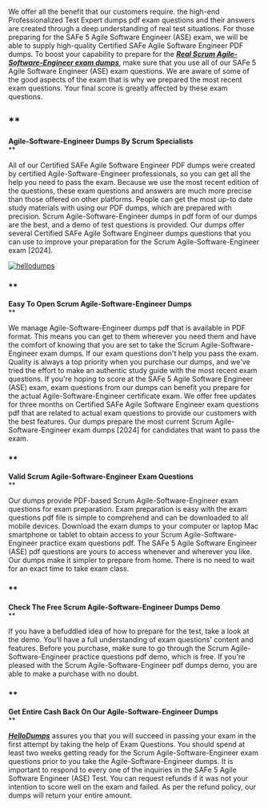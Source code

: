 
We offer all the benefit that our customers require. the high-end Professionalized Test Expert dumps pdf exam questions and their answers are created through a deep understanding of real test situations. For those preparing for the SAFe 5 Agile Software Engineer (ASE) exam, we will be able to supply high-quality Certified SAFe Agile Software Engineer PDF dumps. To boost your capability to prepare for the **_[Real Scrum Agile-Software-Engineer exam dumps](https://hellodumps.com/agile-software-engineer-pdf-dumps.html)_**, make sure that you use all of our SAFe 5 Agile Software Engineer (ASE) exam questions. We are aware of some of the good aspects of the exam that is why we prepared the most recent exam questions. Your final score is greatly affected by these exam questions.  

## **  
**Agile-Software-Engineer Dumps By Scrum Specialists**  
**

  
All of our Certified SAFe Agile Software Engineer PDF dumps were created by certified Agile-Software-Engineer professionals, so you can get all the help you need to pass the exam. Because we use the most recent edition of the questions, these exam questions and answers are much more precise than those offered on other platforms. People can get the most up-to date study materials with using our PDF dumps, which are prepared with precision. Scrum Agile-Software-Engineer dumps in pdf form of our dumps are the best, and a demo of test questions is provided. Our dumps offer several Certified SAFe Agile Software Engineer dumps questions that you can use to improve your preparation for the Scrum Agile-Software-Engineer exam [2024].  
  
[![hellodumps](https://hellodumps.com/wp-content/uploads/2023/03/hellodumps.png)](https://hellodumps.com/agile-software-engineer-pdf-dumps.html)  

### **  
**Easy To Open Scrum Agile-Software-Engineer Dumps**  
**

  
We manage Agile-Software-Engineer dumps pdf that is available in PDF format. This means you can get to them wherever you need them and have the comfort of knowing that you are set to take the Scrum Agile-Software-Engineer exam dumps. If our exam questions don't help you pass the exam. Quality is always a top priority when you purchase our dumps, and we've tried the effort to make an authentic study guide with the most recent exam questions. If you're hoping to score at the SAFe 5 Agile Software Engineer (ASE) exam, exam questions from our dumps can benefit you prepare for the actual Agile-Software-Engineer certificate exam. We offer free updates for three months on Certified SAFe Agile Software Engineer exam questions pdf that are related to actual exam questions to provide our customers with the best features. Our dumps prepare the most current Scrum Agile-Software-Engineer exam dumps [2024] for candidates that want to pass the exam.  

### **  
**Valid Scrum Agile-Software-Engineer Exam Questions**  
**

  
Our dumps provide PDF-based Scrum Agile-Software-Engineer exam questions for exam preparation. Exam preparation is easy with the exam questions pdf file is simple to comprehend and can be downloaded to all mobile devices. Download the exam dumps to your computer or laptop Mac smartphone or tablet to obtain access to your Scrum Agile-Software-Engineer practice exam questions pdf. The SAFe 5 Agile Software Engineer (ASE) pdf questions are yours to access whenever and wherever you like. Our dumps make it simpler to prepare from home. There is no need to wait for an exact time to take exam class.  

### **  
**Check The Free Scrum Agile-Software-Engineer Dumps Demo**  
**

  
If you have a befuddled idea of how to prepare for the test, take a look at the demo. You'll have a full understanding of exam questions' content and features. Before you purchase, make sure to go through the Scrum Agile-Software-Engineer practice questions pdf demo, which is free. If you're pleased with the Scrum Agile-Software-Engineer pdf dumps demo, you are able to make a purchase with no doubt.  

### **  
**Get Entire Cash Back On Our Agile-Software-Engineer Dumps**  
**

  
[**_HelloDumps_**](https://hellodumps.com/) assures you that you will succeed in passing your exam in the first attempt by taking the help of Exam Questions. You should spend at least two weeks getting ready for the Scrum Agile-Software-Engineer exam questions prior to you take the Agile-Software-Engineer dumps. It is important to respond to every one of the inquiries in the SAFe 5 Agile Software Engineer (ASE) Test. You can request refunds if it was not your intention to score well on the exam and failed. As per the refund policy, our dumps will return your entire amount.
